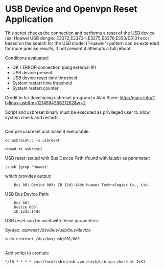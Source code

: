
# USB Device and Openvpn Reset Application

This script checks the connection and performs a reset of the USB device (ex: Huawei USB dongle, E3372,E3372H,E3275,E3276,E353/E3131 ecc) based on the search for the USB model ("Huawei") pattern can be extended for more precise results, if not present it attempts a full reboot.

Conditions evaluated:
- OK / ERROR connection (ping external IP)
- USB device present
- USB device reset time threshold
- System restart time threshold
- System restart counter

Credit to for developing usbreset program to Alan Stern: http://marc.info/?l=linux-usb&m=121459435621262&w=2

Script and usbreset binary must be executed as privileged user to allow system check and restarts

##

Compile usbreset and make it executable:

`cc usbreset.c -o usbreset`

`chmod +x usbreset`

USB reset issued with Bus Device Path (found with lsusb) as parameter:


`lsusb |grep 'Huawei'`

   which provides output:
   
```
	Bus 001 Device 003: ID 12d1:14dc Huawei Technologies Co., Ltd. 
   ```
   
USB Bus Device Path:

```
	Bus 001
	Device 003
	ID 12d1:14dc
```

USB reset can be used with these parameters:

Syntax: *usbreset /dev/bus/usb/bus/device*

```sudo usbreset /dev/bus/usb/001/003```


##
Add script to crontab:
```
*/10 * * * * /usr/local/sbin/usb-vpn-check/usb-vpn-check.sh 2>&1
```
